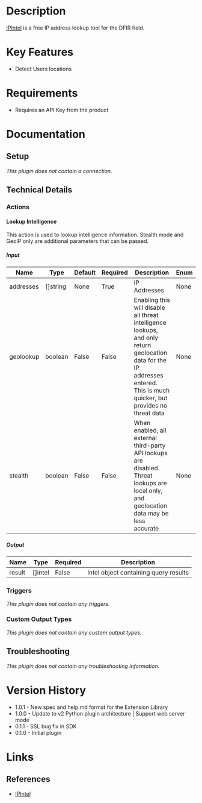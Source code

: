 # Description

[IPIntel](https://ipintel.io/) is a free IP address lookup tool for the DFIR field.

# Key Features

* Detect Users locations

# Requirements

* Requires an API Key from the product

# Documentation

## Setup

_This plugin does not contain a connection._

## Technical Details

### Actions

#### Lookup Intelligence

This action is used to lookup intelligence information.
Stealth mode and GeoIP only are additional parameters that can be passed.

##### Input

|Name|Type|Default|Required|Description|Enum|
|----|----|-------|--------|-----------|----|
|addresses|[]string|None|True|IP Addresses|None|
|geolookup|boolean|False|False|Enabling this will disable all threat intelligence lookups, and only return geolocation data for the IP addresses entered. This is much quicker, but provides no threat data|None|
|stealth|boolean|False|False|When enabled, all external third-party API lookups are disabled. Threat lookups are local only, and geolocation data may be less accurate|None|

##### Output

|Name|Type|Required|Description|
|----|----|--------|-----------|
|result|[]intel|False|Intel object containing query results|

### Triggers

_This plugin does not contain any triggers._

### Custom Output Types

_This plugin does not contain any custom output types._

## Troubleshooting

_This plugin does not contain any troubleshooting information._

# Version History

* 1.0.1 - New spec and help.md format for the Extension Library
* 1.0.0 - Update to v2 Python plugin architecture | Support web server mode
* 0.1.1 - SSL bug fix in SDK
* 0.1.0 - Initial plugin

# Links

## References

* [IPIntel](https://ipintel.io/)

